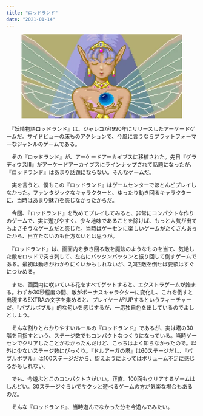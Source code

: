 ```yaml
---
title: "ロッドランド"
date: "2021-01-14"
---
```


<figure>

![](assets/n8cdf411e527a_0f918de94afbf183f7f2a39ce9bb38e8.jpg)

</figure>

　『妖精物語ロッドランド』は、ジャレコが1990年にリリースしたアーケードゲームだ。サイドビューの床ものアクションで、今風に言うならプラットフォーマーなジャンルのゲームである。

　その『ロッドランド』が、アーケードアーカイブスに移植された。先日『グラディウスIII』がアーケードアーカイブスにラインナップされて話題になったが、『ロッドランド』はあまり話題にならない。そんなゲームだ。

　実を言うと、僕もこの『ロッドランド』はゲームセンターでほとんどプレイしなかった。ファンタジックなキャラクターと、ゆったり動き回るキャラクターに、当時はあまり魅力を感じなかったからだ。

　今回、『ロッドランド』を改めてプレイしてみると、非常にコンパクトな作りのゲームで、実に遊びやすく、少々地味であることを除けば、もっと人気が出てもよさそうなゲームだと感じた。当時はゲーセンに楽しいゲームがたくさんあったから、目立たないのも仕方ないとは思うが。

　『ロッドランド』は、画面内を歩き回る敵を魔法のようなものを当て、気絶した敵をロッドで突き刺して、左右にバッタンバッタンと振り回して倒すゲームである。最初は動きがわかりにくいかもしれないが、2,3匹敵を倒せば要領はすぐにつかめる。

　また、画面内に咲いている花をすべてゲットすると、エクストラゲームが始まる。わずか30秒程度の間、敵がボーナスキャラクターに変化し、これを倒すと出現するEXTRAの文字を集めると、プレイヤーが1UPするというフィーチャーだ。『バブルボブル』的な匂いを感じするが、一応独自色を出しているのでよしとしよう。

　そんな割りとわかりやすいルールの『ロッドランド』であるが、実は塔の30階を目指すという、ステージ数でもコンパクトなつくりになっている。当時ゲーセンでクリアしたことがなかったんだけど、こっちはよく知らなかったので。以外に少ないステージ数にびっくり。『ドルアーガの塔』は60ステージだし、『バブルボブル』は100ステージだから、捉えようによってはボリューム不足に感じるかもしれない。

　でも、今遊ぶとこのコンパクトさがいい。正直、100面もクリアするゲームはしんどい。30ステージぐらいでサクッと遊べるゲームの方が気楽な場合もあるのだ。

　そんな『ロッドランド』、当時遊んでなかった分を今遊んでみたい。

